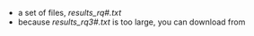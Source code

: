 - a set of files, _results_rq#.txt_
- because _results_rq3#.txt_ is too large, you can download from 
